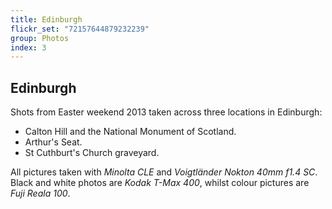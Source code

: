 ```yaml
---
title: Edinburgh
flickr_set: "72157644879232239"
group: Photos
index: 3
---
```


## Edinburgh

Shots from Easter weekend 2013 taken across three locations in Edinburgh:

- Calton Hill and the National Monument of Scotland.
- Arthur's Seat.
- St Cuthburt's Church graveyard.

All pictures taken with _Minolta CLE_ and _Voigtländer Nokton 40mm f1.4 SC_. Black and white photos are _Kodak T-Max 400_, whilst colour pictures are _Fuji Reala 100_.
